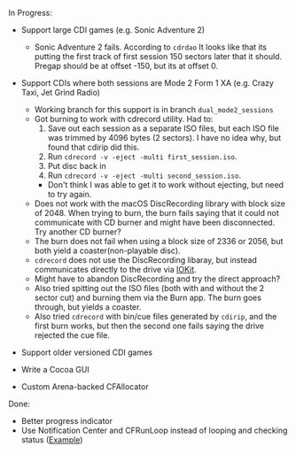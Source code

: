 In Progress:
- Support large CDI games (e.g. Sonic Adventure 2)
    - Sonic Adventure 2 fails. According to `cdrdao` It looks like that its putting the first track of first session 150 sectors later that it should. Pregap should be at offset -150, but its at offset 0.


- Support CDIs where both sessions are Mode 2 Form 1 XA (e.g. Crazy Taxi, Jet Grind Radio)
    - Working branch for this support is in branch `dual_mode2_sessions`
    - Got burning to work with cdrecord utility.  Had to:
        1) Save out each session as a separate ISO files, but each ISO file was trimmed by 4096 bytes (2 sectors).  I have no idea why, but found that cdirip did this.
        2) Run `cdrecord -v -eject -multi first_session.iso`.
        3) Put disc back in
        4) Run `cdrecord -v -eject -multi second_session.iso`.
        - Don't think I was able to get it to work without ejecting, but need to try again.
    - Does not work with the macOS DiscRecording library with block size of 2048.  When trying to burn, the burn fails saying that it could not communicate with  CD burner and might have been disconnected. Try another CD burner?
    - The burn does not fail when using a block size of 2336 or 2056, but both yield a coaster(non-playable disc).
    - `cdrecord` does not use the DiscRecording libaray, but instead communicates directly to the drive via [IOKit](https://github.com/Distrotech/cdrtools/blob/8adb0d06e070464f13d017b1de7187bf23dacd87/libscg/scsi-mac-iokit.c).
    - Might have to abandon DiscRecording and try the direct approach?
    - Also tried spitting out the ISO files (both with and without the 2 sector cut) and burning them via the Burn app.  The burn goes through, but yields a coaster.
    - Also tried `cdrecord` with bin/cue files generated by `cdirip`, and the first burn works, but then the second one fails saying the drive rejected the cue file.


- Support older versioned CDI games
- Write a Cocoa GUI
- Custom Arena-backed CFAllocator 

Done:
-  Better progress indicator
-  Use Notification Center and CFRunLoop instead of looping and checking status 
    ([Example](https://github.com/fruitsamples/C/blob/2bd41b4274a34cb267e01a218e9d97be46385a25/discrecutils/dru_devices.c#L164))